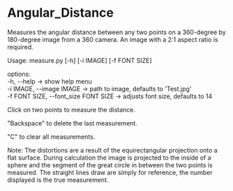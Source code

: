 # Angular_Distance

Measures the angular distance between any two points on a 360-degree by 180-degree image from a 360 camera. An image with a 2:1 aspect ratio is required.

Usage: measure.py [-h] [-i IMAGE] [-f FONT SIZE]

options:  
	-h, --help               -> show help menu  
	-i IMAGE, --image IMAGE  -> path to image, defaults to 'Test.jpg'  
 	-f FONT SIZE, --font_size FONT SIZE -> adjusts font size, defaults to 14

Click on two points to measure the distance. 

"Backspace" to delete the last measurement. 

"C" to clear all measurements.

Note: The distortions are a result of the equirectangular projection onto a flat surface. During calculation the image is projected to the inside of a sphere and the segment of the great circle in between the two points is measured. The straight lines draw are simply for reference, the number displayed is the true measurement.
